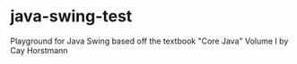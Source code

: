 # java-swing-test
Playground for Java Swing based off the textbook "Core Java" Volume I by Cay Horstmann
